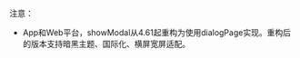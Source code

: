 <!-- ## uni.showModal(options) @showmodal -->

<!-- UTSAPIJSON.showModal.name -->

<!-- UTSAPIJSON.showModal.description -->

<!-- UTSAPIJSON.showModal.compatibility -->

<!-- UTSAPIJSON.showModal.param -->

<!-- UTSAPIJSON.showModal.returnValue -->

<!-- UTSAPIJSON.showModal.example -->

<!-- UTSAPIJSON.showModal.tutorial -->

注意：
- App和Web平台，showModal从4.61起重构为使用dialogPage实现。重构后的版本支持暗黑主题、国际化、横屏宽屏适配。

<!-- ## uni.hideModal(options?) @hidemodal -->

<!-- UTSAPIJSON.hideModal.name -->

<!-- UTSAPIJSON.hideModal.description -->

<!-- UTSAPIJSON.hideModal.compatibility -->

<!-- UTSAPIJSON.hideModal.param -->

<!-- UTSAPIJSON.hideModal.returnValue -->

<!-- UTSAPIJSON.hideModal.example -->

<!-- UTSAPIJSON.hideModal.tutorial -->

<!-- UTSAPIJSON.modal.example -->

<!-- UTSAPIJSON.general_type.name -->

<!-- UTSAPIJSON.general_type.param -->

